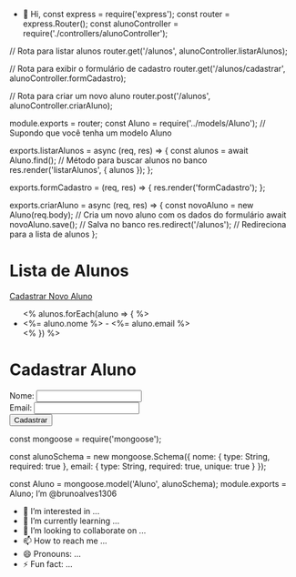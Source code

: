 - 👋 Hi, const express = require('express');
const router = express.Router();
const alunoController = require('./controllers/alunoController');

// Rota para listar alunos
router.get('/alunos', alunoController.listarAlunos);

// Rota para exibir o formulário de cadastro
router.get('/alunos/cadastrar', alunoController.formCadastro);

// Rota para criar um novo aluno
router.post('/alunos', alunoController.criarAluno);

module.exports = router;
const Aluno = require('../models/Aluno'); // Supondo que você tenha um modelo Aluno

exports.listarAlunos = async (req, res) => {
    const alunos = await Aluno.find(); // Método para buscar alunos no banco
    res.render('listarAlunos', { alunos });
};

exports.formCadastro = (req, res) => {
    res.render('formCadastro');
};

exports.criarAluno = async (req, res) => {
    const novoAluno = new Aluno(req.body); // Cria um novo aluno com os dados do formulário
    await novoAluno.save(); // Salva no banco
    res.redirect('/alunos'); // Redireciona para a lista de alunos
};
<!DOCTYPE html>
<html lang="pt-BR">
<head>
    <meta charset="UTF-8">
    <title>Lista de Alunos</title>
</head>
<body>
    <h1>Lista de Alunos</h1>
    <a href="/alunos/cadastrar">Cadastrar Novo Aluno</a>
    <ul>
        <% alunos.forEach(aluno => { %>
            <li><%= aluno.nome %> - <%= aluno.email %></li>
        <% }) %>
    </ul>
</body>
</html>
<!DOCTYPE html>
<html lang="pt-BR">
<head>
    <meta charset="UTF-8">
    <title>Cadastrar Aluno</title>
</head>
<body>
    <h1>Cadastrar Aluno</h1>
    <form action="/alunos" method="POST">
        <label for="nome">Nome:</label>
        <input type="text" id="nome" name="nome" required>
        <br>
        <label for="email">Email:</label>
        <input type="email" id="email" name="email" required>
        <br>
        <button type="submit">Cadastrar</button>
    </form>
</body>
</html>
const mongoose = require('mongoose');

const alunoSchema = new mongoose.Schema({
    nome: { type: String, required: true },
    email: { type: String, required: true, unique: true }
});

const Aluno = mongoose.model('Aluno', alunoSchema);
module.exports = Aluno;
I’m @brunoalves1306
- 👀 I’m interested in ...
- 🌱 I’m currently learning ...
- 💞️ I’m looking to collaborate on ...
- 📫 How to reach me ...
- 😄 Pronouns: ...
- ⚡ Fun fact: ...

<!---
brunoalves1306/brunoalves1306 is a ✨ special ✨ repository because its `README.md` (this file) appears on your GitHub profile.
You can click the Preview link to take a look at your changes.
--->
